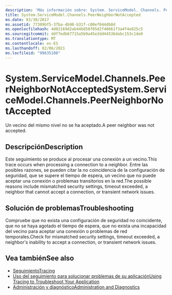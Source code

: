 ```yaml
---
description: 'Más información sobre: System. ServiceModel. Channels. PeerNeighborNotAccepted'
title: System.ServiceModel.Channels.PeerNeighborNotAccepted
ms.date: 03/30/2017
ms.assetid: 77309bf5-37ba-4b90-b31f-c00ef044db0d
ms.openlocfilehash: 4d02169d2ab44b858f05d2f40661f3a4f4e825c5
ms.sourcegitcommit: ddf7edb67715a5b9a45e3dd44536dabc153c1de0
ms.translationtype: MT
ms.contentlocale: es-ES
ms.lasthandoff: 02/06/2021
ms.locfileid: "99635108"
---
```

# <a name="systemservicemodelchannelspeerneighbornotaccepted"></a><span data-ttu-id="75b5c-103">System.ServiceModel.Channels.PeerNeighborNotAccepted</span><span class="sxs-lookup"><span data-stu-id="75b5c-103">System.ServiceModel.Channels.PeerNeighborNotAccepted</span></span>

<span data-ttu-id="75b5c-104">Un vecino del mismo nivel no se ha aceptado.</span><span class="sxs-lookup"><span data-stu-id="75b5c-104">A peer neighbor was not accepted.</span></span>  
  
## <a name="description"></a><span data-ttu-id="75b5c-105">Descripción</span><span class="sxs-lookup"><span data-stu-id="75b5c-105">Description</span></span>  

 <span data-ttu-id="75b5c-106">Este seguimiento se produce al procesar una conexión a un vecino.</span><span class="sxs-lookup"><span data-stu-id="75b5c-106">This trace occurs when processing a connection to a neighbor.</span></span> <span data-ttu-id="75b5c-107">Entre las posibles razones, se pueden citar la no coincidencia de la configuración de seguridad, que se supere el tiempo de espera, un vecino que no puede aceptar una conexión o problemas transitorios en la red.</span><span class="sxs-lookup"><span data-stu-id="75b5c-107">The possible reasons include mismatched security settings, timeout exceeded, a neighbor that cannot accept a connection, or transient network issues.</span></span>  
  
## <a name="troubleshooting"></a><span data-ttu-id="75b5c-108">Solución de problemas</span><span class="sxs-lookup"><span data-stu-id="75b5c-108">Troubleshooting</span></span>  

 <span data-ttu-id="75b5c-109">Compruebe que no exista una configuración de seguridad no coincidente, que no se haya agotado el tiempo de espera, que no exista una incapacidad del vecino para aceptar una conexión o problemas de red temporales.</span><span class="sxs-lookup"><span data-stu-id="75b5c-109">Check for mismatched security settings, timeout exceeded, a neighbor's inability to accept a connection, or transient network issues.</span></span>  
  
## <a name="see-also"></a><span data-ttu-id="75b5c-110">Vea también</span><span class="sxs-lookup"><span data-stu-id="75b5c-110">See also</span></span>

- [<span data-ttu-id="75b5c-111">Seguimiento</span><span class="sxs-lookup"><span data-stu-id="75b5c-111">Tracing</span></span>](index.md)
- [<span data-ttu-id="75b5c-112">Uso del seguimiento para solucionar problemas de su aplicación</span><span class="sxs-lookup"><span data-stu-id="75b5c-112">Using Tracing to Troubleshoot Your Application</span></span>](using-tracing-to-troubleshoot-your-application.md)
- [<span data-ttu-id="75b5c-113">Administración y diagnóstico</span><span class="sxs-lookup"><span data-stu-id="75b5c-113">Administration and Diagnostics</span></span>](../index.md)
